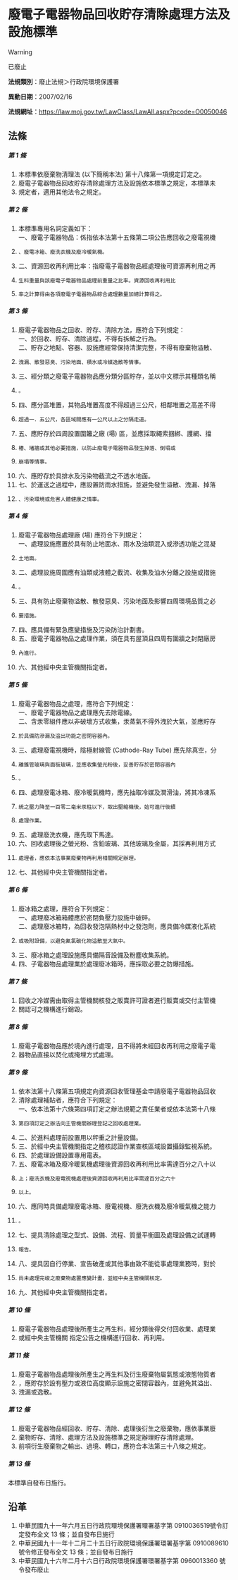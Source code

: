 # 廢電子電器物品回收貯存清除處理方法及設施標準
> [!WARNING]
> 已廢止

**法規類別**：廢止法規＞行政院環境保護署

**異動日期**：2007/02/16  

**法規網址**：https://law.moj.gov.tw/LawClass/LawAll.aspx?pcode=O0050046



## 法條
##### 第 1 條
1. 本標準依廢棄物清理法 (以下簡稱本法) 第十八條第一項規定訂定之。
1. 廢電子電器物品回收貯存清除處理方法及設施依本標準之規定，本標準未
1. 規定者，適用其他法令之規定。

##### 第 2 條
1. 本標準專用名詞定義如下：  
一、廢電子電器物品：係指依本法第十五條第二項公告應回收之廢電視機
1.     、廢電冰箱、廢洗衣機及廢冷暖氣機。
1. 二、資源回收再利用比率：指廢電子電器物品經處理後可資源再利用之再
1.     生料重量與該廢電子電器物品處理前重量之比率。資源回收再利用比
1.     率之計算得由各項廢電子電器物品綜合處理數量加總計算得之。

##### 第 3 條
1. 廢電子電器物品之回收、貯存、清除方法，應符合下列規定：  
一、於回收、貯存、清除過程，不得有拆解之行為。  
二、貯存之地點、容器、設施應經常保持清潔完整，不得有廢棄物溢散、
1.     洩漏、散發惡臭、污染地面、積水或冷媒逸散等情事。
1. 三、經分類之廢電子電器物品應分類分區貯存，並以中文標示其種類名稱
1.     。
1. 四、應分區堆置，其物品堆置高度不得超過三公尺，相鄰堆置之高差不得
1.     超過一．五公尺，各區域間應有一公尺以上之分隔走道。
1. 五、應貯存於四周設置圍籬之廠 (場) 區，並應採取繩索捆綁、護網、擋
1.     樁、堵牆或其他必要措施，以防止廢電子電器物品發生掉落、倒塌或
1.     崩塌等情事。
1. 六、應貯存於具排水及污染物截流之不透水地面。
1. 七、於運送之過程中，應設置防雨水措施，並避免發生溢散、洩漏、掉落
1.     、污染環境或危害人體健康之情事。

##### 第 4 條
1. 廢電子電器物品處理廠 (場) 應符合下列規定：  
一、處理設施應置於具有防止地面水、雨水及油類混入或滲透功能之混凝
1.     土地面。
1. 二、處理設施周圍應有油類或液體之截流、收集及油水分離之設施或措施
1.     。
1. 三、具有防止廢棄物溢散、散發惡臭、污染地面及影響四周環境品質之必
1.     要措施。
1. 四、應具備有緊急應變措施及污染防治計劃書。
1. 五、廢電子電器物品之處理作業，須在具有屋頂且四周有圍牆之封閉廠房
1.     內進行。
1. 六、其他經中央主管機關指定者。

##### 第 5 條
1. 廢電子電器物品之處理，應符合下列規定：  
一、廢電子電器物品之處理應先去除電線。  
二、含汞零組件應以非破壞方式收集，汞蒸氣不得外洩於大氣，並應貯存
1.     於具備防滲漏及溢出功能之密閉容器內。
1. 三、處理廢電視機時，陰極射線管 (Cathode-Ray Tube) 應先除真空，分
1.     離錐管玻璃與面板玻璃，並應收集螢光粉後，妥善貯存於密閉容器內
1.     。
1. 四、處理廢電冰箱、廢冷暖氣機時，應先抽取冷媒及潤滑油，將其冷凍系
1.     統之壓力降至一百零二毫米汞柱以下，取出壓縮機後，始可進行後續
1.     處理作業。
1. 五、處理廢洗衣機，應先取下馬達。
1. 六、回收處理後之螢光粉、含鉛玻璃、其他玻璃及金屬，其採再利用方式
1.     處理者，應依本法事業廢棄物再利用相關規定辦理。
1. 七、其他經中央主管機關指定者。

##### 第 6 條
1. 廢冰箱之處理，應符合下列規定：  
一、處理廢冰箱箱體應於密閉負壓力設施中破碎。  
二、處理廢冰箱時，為回收發泡隔熱材中之發泡劑，應具備冷媒液化系統
1.     或吸附設備，以避免氟氯碳化物溢散至大氣中。
1. 三、廢冰箱之處理設施應具備隔音設備及粉塵收集系統。
1. 四、子電器物品處理業於處理廢冰箱時，應採取必要之防爆措施。

##### 第 7 條
1. 回收之冷媒需由取得主管機關核發之販賣許可證者進行販賣或交付主管機
1. 關認可之機構進行銷毀。

##### 第 8 條
1. 廢電子電器物品應於境內進行處理，且不得將未經回收再利用之廢電子電
1. 器物品直接以焚化或掩埋方式處理。

##### 第 9 條
1. 依本法第十八條第五項規定向資源回收管理基金申請廢電子電器物品回收
1. 清除處理補貼者，應符合下列規定：  
一、依本法第十六條第四項訂定之辦法規範之責任業者或依本法第十八條
1.     第四項訂定之辦法向主管機關辦理登記之回收處理業。
1. 二、於進料處理前設置用以秤重之計量設備。
1. 三、於經中央主管機關指定之稽核認證作業查核區域設置攝錄監視系統。
1. 四、於處理設備設置專用電表。
1. 五、廢電冰箱及廢冷暖氣機處理後資源回收再利用比率需達百分之八十以
1.     上；廢洗衣機及廢電視機處理後資源回收再利用比率需達百分之六十
1.     以上。
1. 六、應同時具備處理廢電冰箱、廢電視機、廢洗衣機及廢冷暖氣機之能力
1.     。
1. 七、提具清除處理之型式、設備、流程、質量平衡圖及處理設備之試運轉
1.     報告。
1. 八、提具因自行停業、宣告破產或其他事由致不能從事處理業務時，對於
1.     尚未處理完峻之廢棄物處置應變計畫，並經中央主管機關核定。
1. 九、其他經中央主管機關指定者。

##### 第 10 條
1. 廢電子電器物品處理後所產生之再生料，經分類後得交付回收業、處理業
1. 或經中央主管機關 指定公告之機構進行回收、再利用。

##### 第 11 條
1. 廢電子電器物品處理後所產生之再生料及衍生廢棄物屬氣態或液態物質者
1. ，應貯存於設有壓力或液位高度顯示設施之密閉容器內，並避免其溢出、
1. 洩漏或逸散。

##### 第 12 條
1. 廢電子電器物品經回收、貯存、清除、處理後衍生之廢棄物，應依事業廢
1. 棄物貯存、清除、處理方法及設施標準之規定辦理貯存清除處理。
1. 前項衍生廢棄物之輸出、過境、轉口，應符合本法第三十八條之規定。

##### 第 13 條
本標準自發布日施行。

## 沿革
1. 中華民國九十一年六月五日行政院環境保護署環署基字第 0910036519號令訂定發布全文 13 條；並自發布日施行
1. 中華民國九十一年十二月二十五日行政院環境保護署環署基字第 0910089610 號令修正發布全文 13 條；並自發布日施行
1. 中華民國九十六年二月十六日行政院環境保護署環署基字第 0960013360 號令發布廢止
